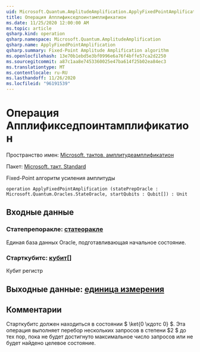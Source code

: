 ```yaml
---
uid: Microsoft.Quantum.AmplitudeAmplification.ApplyFixedPointAmplification
title: Операция Апплификседпоинтамплификатион
ms.date: 11/25/2020 12:00:00 AM
ms.topic: article
qsharp.kind: operation
qsharp.namespace: Microsoft.Quantum.AmplitudeAmplification
qsharp.name: ApplyFixedPointAmplification
qsharp.summary: Fixed-Point Amplitude Amplification algorithm
ms.openlocfilehash: 13e70b1ebd5e3bf0996e6a76f4bffe57ca2d2250
ms.sourcegitcommit: a87c1aa8e7453360025e47ba614f25b02ea84ec3
ms.translationtype: MT
ms.contentlocale: ru-RU
ms.lasthandoff: 11/26/2020
ms.locfileid: "96191539"
---
```

# <a name="applyfixedpointamplification-operation"></a>Операция Апплификседпоинтамплификатион

Пространство имен: [Microsoft. тактов. амплитудеамплификатион](xref:Microsoft.Quantum.AmplitudeAmplification)

Пакет: [Microsoft. такт. Standard](https://nuget.org/packages/Microsoft.Quantum.Standard)


Fixed-Point алгоритм усиления амплитуды

```qsharp
operation ApplyFixedPointAmplification (statePrepOracle : Microsoft.Quantum.Oracles.StateOracle, startQubits : Qubit[]) : Unit
```


## <a name="input"></a>Входные данные

### <a name="statepreporacle--stateoracle"></a>Статепрепоракле: [статеоракле](xref:Microsoft.Quantum.Oracles.StateOracle)

Единая база данных Oracle, подготавливающая начальное состояние.


### <a name="startqubits--qubit"></a>Старткубитс: [кубит](xref:microsoft.quantum.lang-ref.qubit)[]

Кубит регистр



## <a name="output--unit"></a>Выходные данные: [единица измерения](xref:microsoft.quantum.lang-ref.unit)



## <a name="remarks"></a>Комментарии

Старткубитс должен находиться в состоянии $ \ket{0 \кдотс 0} $. Эта операция выполняет перебор нескольких запросов в степени $2 $ до тех пор, пока не будет достигнуто максимальное число запросов или не будет найдено целевое состояние.